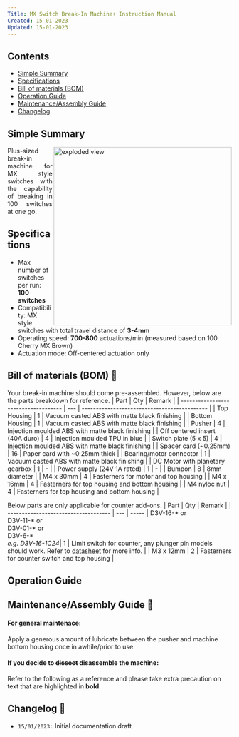 ```yaml
---
Title: MX Switch Break-In Machine+ Instruction Manual
Created: 15-01-2023
Updated: 15-01-2023
---
```


## Contents
- [Simple Summary](#Simple-Summary)
- [Specifications](#Specifications)
- [Bill of materials (BOM)](#Bill-of-materials-(BOM))
- [Operation Guide](#Operation-Guide)
- [Maintenance/Assembly Guide](#Maintenance/Assembly-Guide)
- [Changelog](#Changelog)

## Simple Summary
<img src="Images/Exploded_View.gif" align="right" width="400px" alt="exploded view">

<p align="justify">
  Plus-sized break-in machine for MX style switches with the capability of breaking in 100 switches at one go.
</p>

## Specifications
- Max number of switches per run: **100 switches**
- Compatibility: MX style switches with total travel distance of **3-4mm**
- Operating speed: **700-800** actuations/min (measured based on 100 Cherry MX Brown)
- Actuation mode: Off-centered actuation only

## Bill of materials (BOM) 📜
Your break-in machine should come pre-assembled. However, below are the parts breakdown for reference.
| Part                                 | Qty | Remark                                       |
| ------------------------------------ | --- | -------------------------------------------- |
| Top Housing                          | 1   | Vacuum casted ABS with matte black finishing |
| Bottom Housing                       | 1   | Vacuum casted ABS with matte black finishing |
| Pusher                               | 4   | Injection moulded ABS with matte black finishing |
| Off centered insert (40A duro)       | 4   | Injection moulded TPU in blue |
| Switch plate (5 x 5)                 | 4   | Injection moulded ABS with matte black finishing |
| Spacer card (~0.25mm)                | 16  | Paper card with ~0.25mm thick |
| Bearing/motor connector              | 1   | Vacuum casted ABS with matte black finishing |
| DC Motor with planetary gearbox      | 1   | - |
| Power supply (24V 1A rated)          | 1   | - |
| Bumpon                               | 8   | 8mm diameter |
| M4 x 30mm                            | 4   | Fasterners for motor and top housing |
| M4 x 16mm                            | 4   | Fasterners for top housing and bottom housing |
| M4 nyloc nut                         | 4   | Fasterners for top housing and bottom housing |

Below parts are only applicable for counter add-ons.
| Part                                 | Qty | Remark  |
| ------------------------------------ | --- | -----
| D3V-16-\* or<br>D3V-11-\* or<br>D3V-01-\* or<br>D3V-6-\*<br> *e.g. D3V-16-1C24*| 1   | Limit switch for counter, any plunger pin models should work. Refer to [datasheet](/Production/Datasheet/D3V.pdf) for more info. |
| M3 x 12mm                            | 2   | Fasterners for counter switch and top housing |

## Operation Guide 

## Maintenance/Assembly Guide 🔧
#### For general maintenace:
Apply a generous amount of lubricate between the pusher and machine bottom housing once in awhile/prior to use.

#### If you decide to <del>dissect</del> disassemble the machine: 
Refer to the following as a reference and please take extra precaution on text that are highlighted in **bold**. 

## Changelog 📒
- `15/01/2023:` Initial documentation draft 
